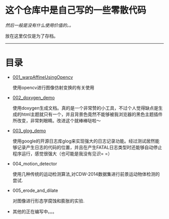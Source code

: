 # 这个仓库中是自己写的一些零散代码

*然后一般是没有什么使用价值的。。*

放在这里仅仅是为了存档。

----

# 目录

- [001_warpAffineUsingOpencv](https://github.com/DreamWaterFound/Codes/tree/master/001_warpAffineUsingOpencv)

  使用opencv进行图像仿射变换的有关使用

- [002_doxygen_demo](https://github.com/DreamWaterFound/Codes/tree/master/002_doxygen_demo)

  使用doxygen生成文档。真的是一个非常赞的小工具，不过个人觉得缺点是生成的html主题就只有一个，并且背景色竟然不能够被我浏览器的黑色主题插件所改变，非常刺眼睛。改进这个就棒棒哒啦～

- [003_glog_demo](https://github.com/DreamWaterFound/Codes/tree/master/003_glog_demo)

  使用google的开源日志库glog来实现强大的日志记录功能。经过测试居然能够记录产生日志的代码的位置，并且在产生FATAL日志类型时还能够自动停止程序运行，感觉很强大（也可能是我没有见识= =）

- 004_motion_detector

  使用几种传统的运动检测算法,对CDW-2014数据集进行前景运动物体检测的尝试.

- 005_erode_and_dilate

  对图像进行形态学腐蚀和膨胀的实验.

- 其他的正在编写中。。。



